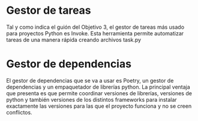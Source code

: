# Gestor de tareas
Tal y como indica el guión del Objetivo 3, el gestor de tareas más usado para
proyectos Python es Invoke.
Esta herramienta permite automatizar tareas de una manera rápida creando 
archivos task.py

# Gestor de dependencias
El gestor de dependencias que se va a usar es Poetry, un gestor de 
dependencias y un empaquetador de librerías python. La principal ventaja que
presenta es que permite coordinar versiones de librerías, versiones de python
y también versiones de los distintos frameworks para instalar exactamente las
versiones para las que el proyecto funciona y no se creen conflictos.

